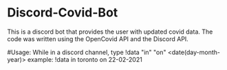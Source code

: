 # Discord-Covid-Bot
This is a discord bot that provides the user with updated covid data.
The code was written using the OpenCovid API and the Discord API.

#Usage:
While in a discord channel, type !data "in" <location> "on" <date(day-month-year)>
example:
!data in toronto on 22-02-2021
